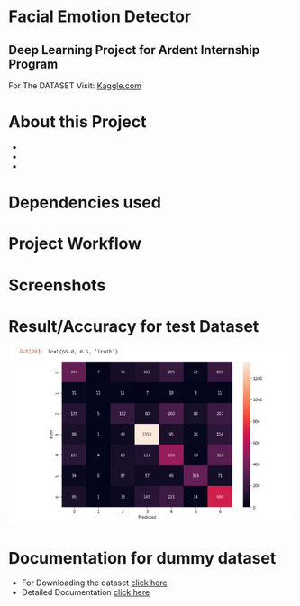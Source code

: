 # Facial Emotion Detector
<h2>Deep Learning Project for Ardent Internship Program</h2>


For The DATASET Visit: [Kaggle.com](https://www.kaggle.com/msambare/fer2013)


# About this Project

- 
- 
- 
# Dependencies used
# Project Workflow
# Screenshots
# Result/Accuracy for test Dataset
<div>
  <img src="https://github.com/CEMK-SKR/Face_Emotion_Detector/blob/main/Documentation/screenshots/result.jpg?raw=true"/>
</div>

# Documentation for dummy dataset
- For Downloading the dataset [click here](https://www.kaggle.com/c/challenges-in-representation-learning-facial-expression-recognition-challenge/data)
- Detailed Documentation [click here](https://github.com/CEMK-SKR/Face_Emotion_Detector/blob/main/Documentation/README.md)

